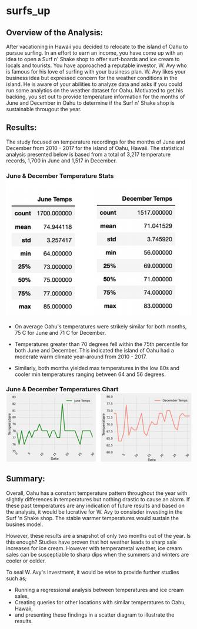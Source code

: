 # surfs_up
## Overview of the Analysis:
After vacationing in Hawaii you decided to relocate to the island of Oahu to pursue surfing.  In an effort to earn an income, you have come up with an idea to open a Surf n' Shake shop to offer surf-boards and ice cream to locals and tourists. You have approached a reputable investor, W. Avy who is famous for his love of surfing with your business plan.  W. Avy likes your business idea but expressed concern for the weather conditions in the island.  He is aware of your abilities to analyze data and asks if you could run some analytics on the weather dataset for Oahu. Motivated to get his backing, you set out to provide temperature information for the months of June and December in Oahu to determine if the Surf n' Shake shop  is sustainable througout the year. 



## Results: 
The study focused on temperature recordings for the months of June and December from 2010 - 2017 for the island of Oahu, Hawaii. The statistical analysis presented below is based from a total of 3,217 temperature records, 1,700  in June and 1,517 in December. 

### June & December Temperature Stats  ![June & December Temperature Stats](https://github.com/AQUINT01/surfs_up/blob/main/images/june_dec_temps_stats.png)


-  On average Oahu's temperatures were strikely similar for both months, 75 C for June and 71 C for December.

-  Temperatures greater than 70 degrees fell within the 75th percentile for both June and December. This indicated the island of Oahu had a moderate warm climate year-around from 2010 - 2017.

-  Similarly, both months yielded max temperatures in the low 80s and cooler min temperatures ranging between 64 and 56 degrees.

### June & December Temperatures Chart  ![June & December Temperatures Chart](https://github.com/AQUINT01/surfs_up/blob/main/images/june_dec_temps_chart.png)



## Summary: 
Overall, Oahu has a constant temperature pattern throughout the year with slightly differences in temperatures but nothing drastic to cause an alarm.  If these past temperatures are any indication of future results and based on the analysis, it would be lucrative for W. Avy to consisder investing in the Surf 'n Shake shop. The stable warmer temperatures would sustain the busines model.

However, these results are a snapshot of only two months out of the year.  Is this enough? Studies have proven that hot weather leads to sharp sale increases for ice cream.  However with temperametal weather, ice cream sales can be susceptiable to sharp dips when the summers and winters are cooler or colder. 

To seal W. Avy's investment, it would be wise to provide further studies such as;

  - Running a regressional analysis between temperatures and ice cream sales,
  - Creating queries for other locations with similar temperatures to Oahu, Hawaii, 
  - and presenting these findings in a scatter diagram to illustrate the results.
  



